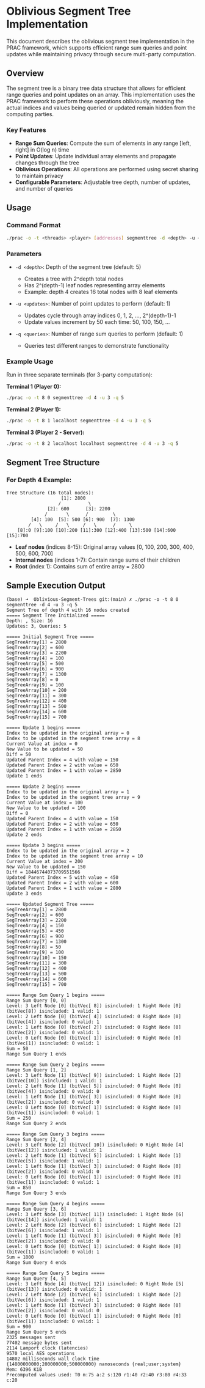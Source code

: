 # Oblivious Segment Tree Implementation

This document describes the oblivious segment tree implementation in the PRAC framework, which supports efficient range sum queries and point updates while maintaining privacy through secure multi-party computation.

## Overview

The segment tree is a binary tree data structure that allows for efficient range queries and point updates on an array. This implementation uses the PRAC framework to perform these operations obliviously, meaning the actual indices and values being queried or updated remain hidden from the computing parties.

### Key Features

- **Range Sum Queries**: Compute the sum of elements in any range [left, right] in O(log n) time
- **Point Updates**: Update individual array elements and propagate changes through the tree
- **Oblivious Operations**: All operations are performed using secret sharing to maintain privacy
- **Configurable Parameters**: Adjustable tree depth, number of updates, and number of queries

## Usage

### Command Format

```bash
./prac -o -t <threads> <player> [addresses] segmenttree -d <depth> -u <updates> -q <queries>
```

### Parameters

- `-d <depth>`: Depth of the segment tree (default: 5)
  - Creates a tree with 2^depth total nodes
  - Has 2^(depth-1) leaf nodes representing array elements
  - Example: depth 4 creates 16 total nodes with 8 leaf elements

- `-u <updates>`: Number of point updates to perform (default: 1)
  - Updates cycle through array indices 0, 1, 2, ..., 2^(depth-1)-1
  - Update values increment by 50 each time: 50, 100, 150, ...

- `-q <queries>`: Number of range sum queries to perform (default: 1)
  - Queries test different ranges to demonstrate functionality

### Example Usage

Run in three separate terminals (for 3-party computation):

**Terminal 1 (Player 0):**
```bash
./prac -o -t 8 0 segmenttree -d 4 -u 3 -q 5
```

**Terminal 2 (Player 1):**
```bash
./prac -o -t 8 1 localhost segmenttree -d 4 -u 3 -q 5
```

**Terminal 3 (Player 2 - Server):**
```bash
./prac -o -t 8 2 localhost localhost segmenttree -d 4 -u 3 -q 5
```

## Segment Tree Structure

### For Depth 4 Example:

```
Tree Structure (16 total nodes):
                    [1]: 2800
                   /          \
               [2]: 600      [3]: 2200
              /       \      /         \
         [4]: 100  [5]: 500 [6]: 900  [7]: 1300
        /   \     /   \     /   \      /     \
    [8]:0 [9]:100 [10]:200 [11]:300 [12]:400 [13]:500 [14]:600 [15]:700
```

- **Leaf nodes** (indices 8-15): Original array values [0, 100, 200, 300, 400, 500, 600, 700]
- **Internal nodes** (indices 1-7): Contain range sums of their children
- **Root** (index 1): Contains sum of entire array = 2800


## Sample Execution Output

```
(base) ➜  Oblivious-Segment-Trees git:(main) ✗ ./prac -o -t 8 0 segmenttree -d 4 -u 3 -q 5
Segment Tree of depth 4 with 16 nodes created
===== Segment Tree Initialized =====
Depth: , Size: 16
Updates: 3, Queries: 5

===== Initial Segment Tree =====
SegTreeArray[1] = 2800
SegTreeArray[2] = 600
SegTreeArray[3] = 2200
SegTreeArray[4] = 100
SegTreeArray[5] = 500
SegTreeArray[6] = 900
SegTreeArray[7] = 1300
SegTreeArray[8] = 0
SegTreeArray[9] = 100
SegTreeArray[10] = 200
SegTreeArray[11] = 300
SegTreeArray[12] = 400
SegTreeArray[13] = 500
SegTreeArray[14] = 600
SegTreeArray[15] = 700

===== Update 1 begins =====
Index to be updated in the original array = 0
Index to be updated in the segment tree array = 8
Current Value at index = 0
New Value to be updated = 50
Diff = 50
Updated Parent Index = 4 with value = 150
Updated Parent Index = 2 with value = 650
Updated Parent Index = 1 with value = 2850
Update 1 ends

===== Update 2 begins =====
Index to be updated in the original array = 1
Index to be updated in the segment tree array = 9
Current Value at index = 100
New Value to be updated = 100
Diff = 0
Updated Parent Index = 4 with value = 150
Updated Parent Index = 2 with value = 650
Updated Parent Index = 1 with value = 2850
Update 2 ends

===== Update 3 begins =====
Index to be updated in the original array = 2
Index to be updated in the segment tree array = 10
Current Value at index = 200
New Value to be updated = 150
Diff = 18446744073709551566
Updated Parent Index = 5 with value = 450
Updated Parent Index = 2 with value = 600
Updated Parent Index = 1 with value = 2800
Update 3 ends

===== Updated Segment Tree =====
SegTreeArray[1] = 2800
SegTreeArray[2] = 600
SegTreeArray[3] = 2200
SegTreeArray[4] = 150
SegTreeArray[5] = 450
SegTreeArray[6] = 900
SegTreeArray[7] = 1300
SegTreeArray[8] = 50
SegTreeArray[9] = 100
SegTreeArray[10] = 150
SegTreeArray[11] = 300
SegTreeArray[12] = 400
SegTreeArray[13] = 500
SegTreeArray[14] = 600
SegTreeArray[15] = 700

===== Range Sum Query 1 begins =====
Range Sum Query [0, 0]
Level: 3 Left Node [0] (bitVec[ 8]) isincluded: 1 Right Node [0] (bitVec[8]) isincluded: 1 valid: 1
Level: 2 Left Node [0] (bitVec[ 4]) isincluded: 0 Right Node [0] (bitVec[4]) isincluded: 0 valid: 1
Level: 1 Left Node [0] (bitVec[ 2]) isincluded: 0 Right Node [0] (bitVec[2]) isincluded: 0 valid: 1
Level: 0 Left Node [0] (bitVec[ 1]) isincluded: 0 Right Node [0] (bitVec[1]) isincluded: 0 valid: 1
Sum = 50
Range Sum Query 1 ends

===== Range Sum Query 2 begins =====
Range Sum Query [1, 2]
Level: 3 Left Node [1] (bitVec[ 9]) isincluded: 1 Right Node [2] (bitVec[10]) isincluded: 1 valid: 1
Level: 2 Left Node [1] (bitVec[ 5]) isincluded: 0 Right Node [0] (bitVec[4]) isincluded: 0 valid: 0
Level: 1 Left Node [1] (bitVec[ 3]) isincluded: 0 Right Node [0] (bitVec[2]) isincluded: 0 valid: 0
Level: 0 Left Node [0] (bitVec[ 1]) isincluded: 0 Right Node [0] (bitVec[1]) isincluded: 0 valid: 1
Sum = 250
Range Sum Query 2 ends

===== Range Sum Query 3 begins =====
Range Sum Query [2, 4]
Level: 3 Left Node [2] (bitVec[ 10]) isincluded: 0 Right Node [4] (bitVec[12]) isincluded: 1 valid: 1
Level: 2 Left Node [1] (bitVec[ 5]) isincluded: 1 Right Node [1] (bitVec[5]) isincluded: 1 valid: 1
Level: 1 Left Node [1] (bitVec[ 3]) isincluded: 0 Right Node [0] (bitVec[2]) isincluded: 0 valid: 0
Level: 0 Left Node [0] (bitVec[ 1]) isincluded: 0 Right Node [0] (bitVec[1]) isincluded: 0 valid: 1
Sum = 850
Range Sum Query 3 ends

===== Range Sum Query 4 begins =====
Range Sum Query [3, 6]
Level: 3 Left Node [3] (bitVec[ 11]) isincluded: 1 Right Node [6] (bitVec[14]) isincluded: 1 valid: 1
Level: 2 Left Node [2] (bitVec[ 6]) isincluded: 1 Right Node [2] (bitVec[6]) isincluded: 1 valid: 1
Level: 1 Left Node [1] (bitVec[ 3]) isincluded: 0 Right Node [0] (bitVec[2]) isincluded: 0 valid: 0
Level: 0 Left Node [0] (bitVec[ 1]) isincluded: 0 Right Node [0] (bitVec[1]) isincluded: 0 valid: 1
Sum = 1800
Range Sum Query 4 ends

===== Range Sum Query 5 begins =====
Range Sum Query [4, 5]
Level: 3 Left Node [4] (bitVec[ 12]) isincluded: 0 Right Node [5] (bitVec[13]) isincluded: 0 valid: 1
Level: 2 Left Node [2] (bitVec[ 6]) isincluded: 1 Right Node [2] (bitVec[6]) isincluded: 1 valid: 1
Level: 1 Left Node [1] (bitVec[ 3]) isincluded: 0 Right Node [0] (bitVec[2]) isincluded: 0 valid: 0
Level: 0 Left Node [0] (bitVec[ 1]) isincluded: 0 Right Node [0] (bitVec[1]) isincluded: 0 valid: 1
Sum = 900
Range Sum Query 5 ends
2325 messages sent
77402 message bytes sent
2114 Lamport clock (latencies)
9570 local AES operations
14802 milliseconds wall clock time
{14800000000;200000000;500000000} nanoseconds {real;user;system}
Mem: 6396 KiB
Precomputed values used: T0 m:75 a:2 s:120 r1:40 r2:40 r3:80 r4:33 c:20
```
